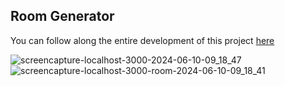 ## Room Generator

You can follow along the entire development of this project <a href="https://www.youtube.com/watch?v=Rqe0ZR_Un0w" target="_blank">here</a>

![screencapture-localhost-3000-2024-06-10-09_18_47](https://github.com/TathataHY/room-generator/assets/86846618/f4a8e0bb-b87d-43ce-a51a-d7196c60a03d)
![screencapture-localhost-3000-room-2024-06-10-09_18_41](https://github.com/TathataHY/room-generator/assets/86846618/564ee8e8-91f0-4fbb-a6d6-d6a7fc5ab063)
